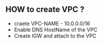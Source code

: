 ## HOW to create VPC ?
- craete VPC-NAME - 10.0.0.0/16
- Enable DNS HostName of the VPC
- Create IGW and attach to the VPC